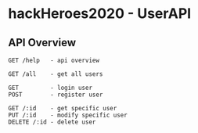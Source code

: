 # hackHeroes2020 - UserAPI

## API Overview
```
GET /help   - api overview

GET /all    - get all users

GET         - login user
POST        - register user

GET /:id    - get specific user
PUT /:id    - modify specific user
DELETE /:id - delete user
```


